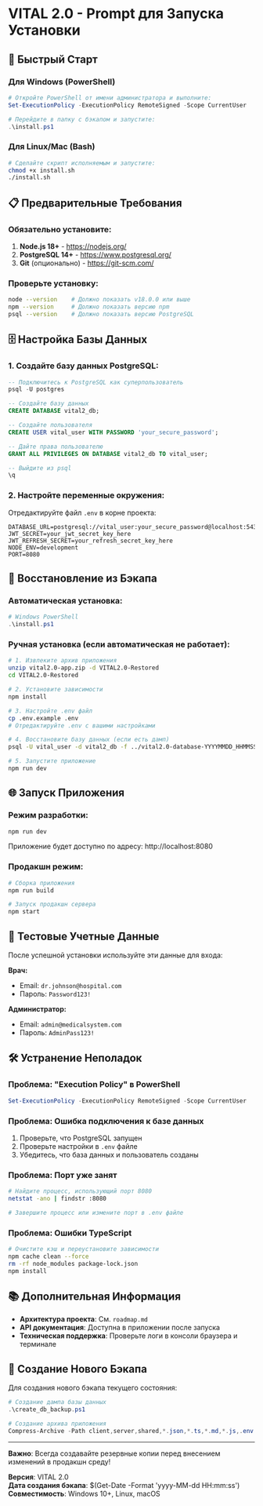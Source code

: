 # VITAL 2.0 - Prompt для Запуска Установки

## 🚀 Быстрый Старт

### Для Windows (PowerShell)
```powershell
# Откройте PowerShell от имени администратора и выполните:
Set-ExecutionPolicy -ExecutionPolicy RemoteSigned -Scope CurrentUser

# Перейдите в папку с бэкапом и запустите:
.\install.ps1
```

### Для Linux/Mac (Bash)
```bash
# Сделайте скрипт исполняемым и запустите:
chmod +x install.sh
./install.sh
```

## 📋 Предварительные Требования

### Обязательно установите:
1. **Node.js 18+** - https://nodejs.org/
2. **PostgreSQL 14+** - https://www.postgresql.org/
3. **Git** (опционально) - https://git-scm.com/

### Проверьте установку:
```bash
node --version    # Должно показать v18.0.0 или выше
npm --version     # Должно показать версию npm
psql --version    # Должно показать версию PostgreSQL
```

## 🗄️ Настройка Базы Данных

### 1. Создайте базу данных PostgreSQL:
```sql
-- Подключитесь к PostgreSQL как суперпользователь
psql -U postgres

-- Создайте базу данных
CREATE DATABASE vital2_db;

-- Создайте пользователя
CREATE USER vital_user WITH PASSWORD 'your_secure_password';

-- Дайте права пользователю
GRANT ALL PRIVILEGES ON DATABASE vital2_db TO vital_user;

-- Выйдите из psql
\q
```

### 2. Настройте переменные окружения:
Отредактируйте файл `.env` в корне проекта:
```env
DATABASE_URL=postgresql://vital_user:your_secure_password@localhost:5433/vital2_db
JWT_SECRET=your_jwt_secret_key_here
JWT_REFRESH_SECRET=your_refresh_secret_key_here
NODE_ENV=development
PORT=8080
```

## 🔄 Восстановление из Бэкапа

### Автоматическая установка:
```powershell
# Windows PowerShell
.\install.ps1
```

### Ручная установка (если автоматическая не работает):
```bash
# 1. Извлеките архив приложения
unzip vital2.0-app.zip -d VITAL2.0-Restored
cd VITAL2.0-Restored

# 2. Установите зависимости
npm install

# 3. Настройте .env файл
cp .env.example .env
# Отредактируйте .env с вашими настройками

# 4. Восстановите базу данных (если есть дамп)
psql -U vital_user -d vital2_db -f ../vital2.0-database-YYYYMMDD_HHMMSS.sql

# 5. Запустите приложение
npm run dev
```

## 🌐 Запуск Приложения

### Режим разработки:
```bash
npm run dev
```
Приложение будет доступно по адресу: http://localhost:8080

### Продакшн режим:
```bash
# Сборка приложения
npm run build

# Запуск продакшн сервера
npm start
```

## 🔑 Тестовые Учетные Данные

После успешной установки используйте эти данные для входа:

**Врач:**
- Email: `dr.johnson@hospital.com`
- Пароль: `Password123!`

**Администратор:**
- Email: `admin@medicalsystem.com`
- Пароль: `AdminPass123!`

## 🛠️ Устранение Неполадок

### Проблема: "Execution Policy" в PowerShell
```powershell
Set-ExecutionPolicy -ExecutionPolicy RemoteSigned -Scope CurrentUser
```

### Проблема: Ошибка подключения к базе данных
1. Проверьте, что PostgreSQL запущен
2. Проверьте настройки в `.env` файле
3. Убедитесь, что база данных и пользователь созданы

### Проблема: Порт уже занят
```bash
# Найдите процесс, использующий порт 8080
netstat -ano | findstr :8080

# Завершите процесс или измените порт в .env файле
```

### Проблема: Ошибки TypeScript
```bash
# Очистите кэш и переустановите зависимости
npm cache clean --force
rm -rf node_modules package-lock.json
npm install
```

## 📚 Дополнительная Информация

- **Архитектура проекта**: См. `roadmap.md`
- **API документация**: Доступна в приложении после запуска
- **Техническая поддержка**: Проверьте логи в консоли браузера и терминале

## 🔄 Создание Нового Бэкапа

Для создания нового бэкапа текущего состояния:

```powershell
# Создание дампа базы данных
.\create_db_backup.ps1

# Создание архива приложения
Compress-Archive -Path client,server,shared,*.json,*.ts,*.md,*.js,.env.example,.gitignore -DestinationPath vital2.0-app-new.zip
```

---

**Важно**: Всегда создавайте резервные копии перед внесением изменений в продакшн среду!

**Версия**: VITAL 2.0  
**Дата создания бэкапа**: $(Get-Date -Format 'yyyy-MM-dd HH:mm:ss')  
**Совместимость**: Windows 10+, Linux, macOS